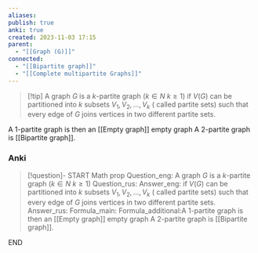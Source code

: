 ```yaml
---
aliases: 
publish: true
anki: true
created: 2023-11-03 17:15
parent:
  - "[[Graph (G)]]"
connected:
  - "[[Bipartite graph]]"
  - "[[Complete multipartite Graphs]]"
---
```

> [!tip] A graph ${} G$ is a $k {}$-partite graph ($k \in N$ ${} k ≥ 1$)
if ${} V(G)$ can be partitioned into $k$ subsets ${} V_1, V_2, . . . , V_k {}$ ( called partite sets) such that every edge of $G {}$ joins vertices in two different partite sets.

A $1 {}$-partite graph is then an [[Empty graph]] empty graph 
A ${} 2 {}$-partite graph is [[Bipartite graph]]. 

### Anki
> [!question]-
START
Math prop
Question_eng: A graph ${} G$ is a $k {}$-partite graph ($k \in N$ ${} k ≥ 1$)
Question_rus: 
Answer_eng: if ${} V(G)$ can be partitioned into $k$ subsets ${} V_1, V_2, . . . , V_k {}$ ( called partite sets) such that every edge of $G {}$ joins vertices in two different partite sets.
Answer_rus: 
Formula_main: 
Formula_additional:A $1 {}$-partite graph is then an [[Empty graph]] empty graph 
A ${} 2 {}$-partite graph is [[Bipartite graph]]. 
<!--ID: 1699170412388-->
END












